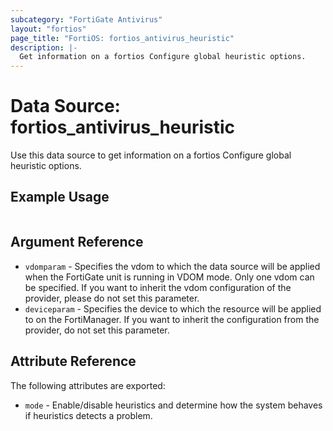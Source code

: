 ```yaml
---
subcategory: "FortiGate Antivirus"
layout: "fortios"
page_title: "FortiOS: fortios_antivirus_heuristic"
description: |-
  Get information on a fortios Configure global heuristic options.
---
```


# Data Source: fortios_antivirus_heuristic
Use this data source to get information on a fortios Configure global heuristic options.


## Example Usage

```hcl

```

## Argument Reference

* `vdomparam` - Specifies the vdom to which the data source will be applied when the FortiGate unit is running in VDOM mode. Only one vdom can be specified. If you want to inherit the vdom configuration of the provider, please do not set this parameter.
* `deviceparam` - Specifies the device to which the resource will be applied to on the FortiManager. If you want to inherit the configuration from the provider, do not set this parameter.

## Attribute Reference

The following attributes are exported:

* `mode` - Enable/disable heuristics and determine how the system behaves if heuristics detects a problem.
